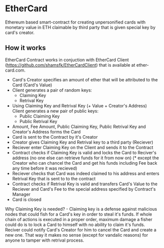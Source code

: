 # EtherCard
Ethereum based smart-contract for creating unpersonified cards with monetary value in ETH claimable by third party that is given special key by card's creator.

## How it works
EtherCard Contract works in conjuction with EtherCard Client (https://github.com/shamsfk/EtherCardClient) that is available at ether-card.com.

* Card's Creator specifies an amount of ether that will be attributed to the Card (Card's Value)
* Client generates a pair of random keys:
    * Claiming Key
    * Retrival Key
* Using Claiming Key and Retrival Key (+ Value + Creator's Address) Client generates a new pair of public keys:
    * Public Claiming Key
    * Public Retrival Key
* Amount, Fee Amount, Public Claiming Key, Public Retrival Key and Creator's Address forms the Card
* Card is sent to the Contract by it's Creator
* Creator gives Claiming Key and Retrival key to a third party (Reciever)
* Reciever enter Claiming Key on the Client and sends it to the Contract
* Contract checks if Claiming Key is valid and locks the Card to Reciver's address (no one else can retrieve funds for it from now on) (* except the Creator who can chancel the Card and get his funds including Fee back any time before it was recieved)
* Reciever checks that Card was indeed claimed to his address and enters Retrival Key that is sent to to the contract
* Contract checks if Retrival Key is valid and transfers Card's Value to the Reciever and Card's Fee to the special address specified by Contract's Manager
* Card is closed

Why Claiming Key is needed? - Claiming key is a defense against malicious nodes that could fish for a Card's key in order to steal it's funds. If whole chain of actions is executed in a proper order, maximum damage a fisher could do is to lock a Card to himself with no ability to claim it's funds. Reciver could notify Card's Creator for him to cancel the Card and create a new one. That way it makes no sense (except for vandalic reasons) for anyone to tamper with retrival process.